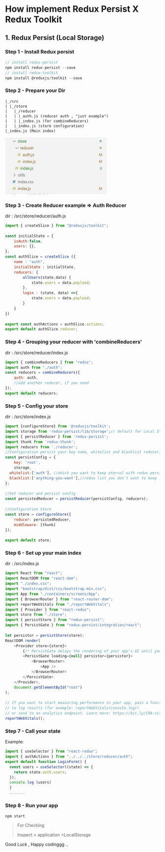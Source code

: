 # How implement Redux Persist X Redux Toolkit

## 1. Redux Persist (Local Storage)

### Step 1 - Install Redux persist

```javascript
// install redux-persist
npm install redux-persist --save
// install redux-toolkit
npm install @reduxjs/toolkit --save
```

### Step 2 - Prepare your Dir

```
|_/src
| |_/store
|   |_/reducer
|	| |_auth.js (reducer auth , "just example")
|   | |_index.js (for combineReducers)
|   |_index.js (store configuration)
|_index.js (Main index)
```
![DIR](./Dir.PNG)
### Step 3 - Create Reducer example => Auth Reducer

dir : /src/store/reducer/auth.js

```javascript
import { createSlice } from "@reduxjs/toolkit";

const initialState = {
    isAuth:false,
    users: {},
};
const authSlice = createSlice ({
    name : "auth",
    initialState : initialState,
    reducers: {
        allUsers(state,data) {
            state.users = data.payload;
        },
        login : (state, data) =>{
            state.users = data.payload;
        }
    }
})

export const authActions = authSlice.actions;
export default authSlice.reducer;
```

### Step 4 - Grouping your reducer with 'combineReducers'

dir : /src/store/reducer/index.js

```javascript
import { combineReducers } from "redux";
import auth from "./auth";
const reducers = combineReducers({
    auth: auth,
    //add another reducer, if you need
});
export default reducers;
```

### Step 5 - Config your store 

dir : /src/store/index.js

```javascript
import {configureStore} from '@reduxjs/toolkit';
import storage from 'redux-persist/lib/storage';// default for Local Storage
import { persistReducer } from 'redux-persist';
import thunk from 'redux-thunk';
import reducers from './reducer';
//Configuration persist your key name, whitelist and blacklist reducer, and storage Engine
const persistConfig = {
    key: 'root',
    storage,
  whitelist:['auth'], //which you want to keep eternal with redux persist :)
  blacklist:['anything-you-want'],//redux list you don't want to keep :(
};

//Set reducer and persist config
const persistedReducer = persistReducer(persistConfig, reducers); 

//Configuration Store
const store = configureStore({
    reducer: persistedReducer,
    middleware: [thunk]
});

export default store;
```

### Step 6 - Set up your main index

dir : /src/index.js

```javascript
import React from "react";
import ReactDOM from "react-dom";
import "./index.css";
import "bootstrap/dist/css/bootstrap.min.css";
import App from "./containers/screens/App";
import { BrowserRouter } from "react-router-dom";
import reportWebVitals from "./reportWebVitals";
import { Provider } from "react-redux";
import store from "./store";
import { persistStore } from "redux-persist";
import { PersistGate } from "redux-persist/integration/react";

let persistor = persistStore(store);
ReactDOM.render(
    <Provider store={store}>
    	{/* PersistGate delays the rendering of your app's UI until your persisted state has been retrieved and saved to redux. */}
        <PersistGate loading={null} persistor={persistor}>
            <BrowserRouter>
                <App />
            </BrowserRouter>
        </PersistGate>
    </Provider>,
    document.getElementById("root")
);

// If you want to start measuring performance in your app, pass a function
// to log results (for example: reportWebVitals(console.log))
// or send to an analytics endpoint. Learn more: https://bit.ly/CRA-vitals
reportWebVitals();

```

### Step 7 - Call your state

Example: 

```javascript
import { useSelector } from "react-redux";
import { authActions } from "../../../store/reducer/auth";
export default function LoginForm() {
  const users = useSelector((state) => {
    return state.auth.users;
  });
  console.log (users)
  }
  .......
```

### Step 8 - Run your app

```
npm start
```

> For Checking
>
> Inspect > application >LocalStorage

Good Luck , Happy codinggg ..
